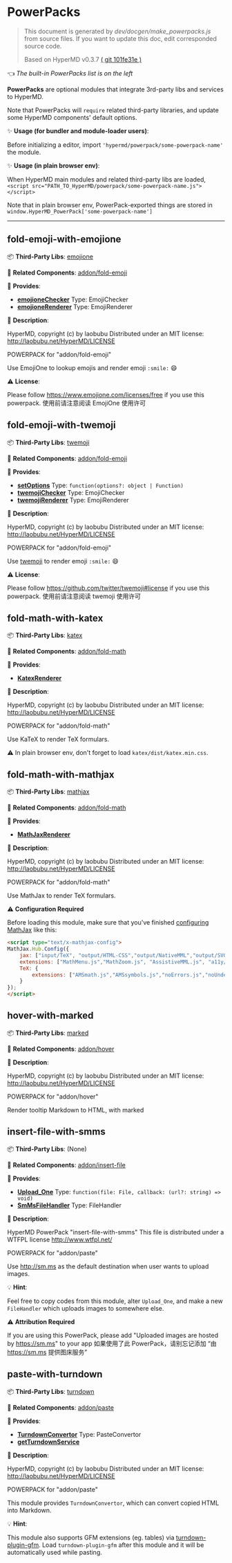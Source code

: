 # PowerPacks

> This document is generated by *dev/docgen/make_powerpacks.js* from source files.
> If you want to update this doc, edit corresponded source code.
>
> Based on HyperMD v0.3.7 [( git 101fe31e )](https://github.com/laobubu/HyperMD/tree/101fe31e)

👈 *The built-in PowerPacks list is on the left*

**PowerPacks** are optional modules that integrate 3rd-party libs and services to HyperMD.

Note that PowerPacks will `require` related third-party libraries,
and update some HyperMD components' default options.

✨ **Usage (for bundler and module-loader users)**:

Before initializing a editor, import `'hypermd/powerpack/some-powerpack-name'` the module.

✨ **Usage (in plain browser env)**:

When HyperMD main modules and related third-party libs are loaded,
`<script src="PATH_TO_HyperMD/powerpack/some-powerpack-name.js"></script>`

Note that in plain browser env, PowerPack-exported things are stored in
`window.HyperMD_PowerPack['some-powerpack-name']`

------



## fold-emoji-with-emojione

📦 **Third-Party Libs**:   [emojione](https://www.npmjs.com/package/emojione)

🚀 **Related Components**:   [addon/fold-emoji](https://github.com/laobubu/HyperMD/tree/101fe31e/src/addon/fold-emoji.ts)

🚢 **Provides**:

* [**emojioneChecker**](https://github.com/laobubu/HyperMD/tree/101fe31e/src/powerpack/fold-emoji-with-emojione.ts#L24)   Type: EmojiChecker
* [**emojioneRenderer**](https://github.com/laobubu/HyperMD/tree/101fe31e/src/powerpack/fold-emoji-with-emojione.ts#L25)   Type: EmojiRenderer

📕 **Description**:

HyperMD, copyright (c) by laobubu
Distributed under an MIT license: http://laobubu.net/HyperMD/LICENSE

POWERPACK for "addon/fold-emoji"

Use EmojiOne to lookup emojis and render emoji `:smile:` :smile:

:warning: **License**:

Please follow https://www.emojione.com/licenses/free if you use this powerpack.
使用前请注意阅读 EmojiOne 使用许可




## fold-emoji-with-twemoji

📦 **Third-Party Libs**:   [twemoji](https://www.npmjs.com/package/twemoji)

🚀 **Related Components**:   [addon/fold-emoji](https://github.com/laobubu/HyperMD/tree/101fe31e/src/addon/fold-emoji.ts)

🚢 **Provides**:

* [**setOptions**](https://github.com/laobubu/HyperMD/tree/101fe31e/src/powerpack/fold-emoji-with-twemoji.ts#L23)   Type: `function(options?: object | Function)`
* [**twemojiChecker**](https://github.com/laobubu/HyperMD/tree/101fe31e/src/powerpack/fold-emoji-with-twemoji.ts#L27)   Type: EmojiChecker
* [**twemojiRenderer**](https://github.com/laobubu/HyperMD/tree/101fe31e/src/powerpack/fold-emoji-with-twemoji.ts#L29)   Type: EmojiRenderer

📕 **Description**:

HyperMD, copyright (c) by laobubu
Distributed under an MIT license: http://laobubu.net/HyperMD/LICENSE

POWERPACK for "addon/fold-emoji"

Use [twemoji](https://github.com/twitter/twemoji) to render emoji `:smile:` :smile:

:warning: **License**:

Please follow https://github.com/twitter/twemoji#license if you use this powerpack.
使用前请注意阅读 twemoji 使用许可




## fold-math-with-katex

📦 **Third-Party Libs**:   [katex](https://www.npmjs.com/package/katex)

🚀 **Related Components**:   [addon/fold-math](https://github.com/laobubu/HyperMD/tree/101fe31e/src/addon/fold-math.ts)

🚢 **Provides**:

* [**KatexRenderer**](https://github.com/laobubu/HyperMD/tree/101fe31e/src/powerpack/fold-math-with-katex.ts#L18)

📕 **Description**:

HyperMD, copyright (c) by laobubu
Distributed under an MIT license: http://laobubu.net/HyperMD/LICENSE

POWERPACK for "addon/fold-math"

Use KaTeX to render TeX formulars.

:warning: In plain browser env, don't forget to load `katex/dist/katex.min.css`.




## fold-math-with-mathjax

📦 **Third-Party Libs**:   [mathjax](https://www.npmjs.com/package/mathjax)

🚀 **Related Components**:   [addon/fold-math](https://github.com/laobubu/HyperMD/tree/101fe31e/src/addon/fold-math.ts)

🚢 **Provides**:

* [**MathJaxRenderer**](https://github.com/laobubu/HyperMD/tree/101fe31e/src/powerpack/fold-math-with-mathjax.ts#L29)

📕 **Description**:

HyperMD, copyright (c) by laobubu
Distributed under an MIT license: http://laobubu.net/HyperMD/LICENSE

POWERPACK for "addon/fold-math"

Use MathJax to render TeX formulars.

:warning: **Configuration Required**

Before loading this module, make sure that you've finished [configuring MathJax](http://docs.mathjax.org/en/latest/configuration.html) like this:

```html
<script type="text/x-mathjax-config">
MathJax.Hub.Config({
    jax: ["input/TeX", "output/HTML-CSS","output/NativeMML","output/SVG"],
    extensions: ["MathMenu.js","MathZoom.js", "AssistiveMML.js", "a11y/accessibility-menu.js"],
    TeX: {
        extensions: ["AMSmath.js","AMSsymbols.js","noErrors.js","noUndefined.js"]
    }
});
</script>
```



## hover-with-marked

📦 **Third-Party Libs**:   [marked](https://www.npmjs.com/package/marked)

🚀 **Related Components**:   [addon/hover](https://github.com/laobubu/HyperMD/tree/101fe31e/src/addon/hover.ts)

📕 **Description**:

HyperMD, copyright (c) by laobubu
Distributed under an MIT license: http://laobubu.net/HyperMD/LICENSE

POWERPACK for "addon/hover"

Render tooltip Markdown to HTML, with marked




## insert-file-with-smms

📦 **Third-Party Libs**: (None)

🚀 **Related Components**:   [addon/insert-file](https://github.com/laobubu/HyperMD/tree/101fe31e/src/addon/insert-file.ts)

🚢 **Provides**:

* [**Upload_One**](https://github.com/laobubu/HyperMD/tree/101fe31e/src/powerpack/insert-file-with-smms.ts#L25)   Type: `function(file: File, callback: (url?: string) => void)`
* [**SmMsFileHandler**](https://github.com/laobubu/HyperMD/tree/101fe31e/src/powerpack/insert-file-with-smms.ts#L60)   Type: FileHandler

📕 **Description**:

HyperMD PowerPack "insert-file-with-smms"
This file is distributed under a WTFPL license http://www.wtfpl.net/

POWERPACK for "addon/paste"

Use http://sm.ms as the default destination when user wants to upload images.

:bulb: **Hint**:

Feel free to copy codes from this module, alter `Upload_One`,
and make a new `FileHandler` which uploads images to somewhere else.

:warning: **Attribution Required**

If you are using this PowerPack, please add "Uploaded images are hosted by https://sm.ms" to your app
如果使用了此 PowerPack，请别忘记添加 “由 https://sm.ms 提供图床服务”



## paste-with-turndown

📦 **Third-Party Libs**:   [turndown](https://www.npmjs.com/package/turndown)

🚀 **Related Components**:   [addon/paste](https://github.com/laobubu/HyperMD/tree/101fe31e/src/addon/paste.ts)

🚢 **Provides**:

* [**TurndownConvertor**](https://github.com/laobubu/HyperMD/tree/101fe31e/src/powerpack/paste-with-turndown.ts#L19)   Type: PasteConvertor
* [**getTurndownService**](https://github.com/laobubu/HyperMD/tree/101fe31e/src/powerpack/paste-with-turndown.ts#L36)

📕 **Description**:

HyperMD, copyright (c) by laobubu
Distributed under an MIT license: http://laobubu.net/HyperMD/LICENSE

POWERPACK for "addon/paste"

This module provides `TurndownConvertor`, which can convert copied HTML into Markdown.

:bulb: **Hint**:

This module also supports GFM extensions (eg. tables) via [turndown-plugin-gfm](https://www.npmjs.com/package/turndown-plugin-gfm).
Load `turndown-plugin-gfm` after this module and it will be automatically used while pasting.



